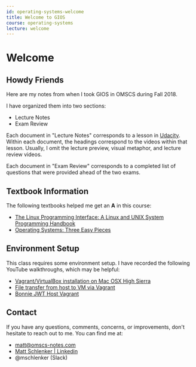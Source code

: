 ```yaml
---
id: operating-systems-welcome
title: Welcome to GIOS
course: operating-systems
lecture: welcome
---
```


# Welcome

## Howdy Friends

Here are my notes from when I took GIOS in OMSCS during Fall 2018.

I have organized them into two sections:

* Lecture Notes
* Exam Review

Each document in "Lecture Notes" corresponds to a lesson in [Udacity](https://classroom.udacity.com/courses/ud923). Within each document, the headings correspond to the videos within that lesson. Usually, I omit the lecture preview, visual metaphor, and lecture review videos.

Each document in "Exam Review" corresponds to a completed list of questions that were provided ahead of the two exams.

## Textbook Information

The following textbooks helped me get an **A** in this course:
- [The Linux Programming Interface: A Linux and UNIX System Programming Handbook](https://amzn.to/36pvc3J)
- [Operating Systems: Three Easy Pieces](https://amzn.to/2zYwNRV)
  
## Environment Setup

This class requires some environment setup. I have recorded the following YouTube walkthroughs, which may be helpful:

- [Vagrant/VirtualBox installation on Mac OSX High Sierra](https://www.youtube.com/watch?v=m21YykIAPCA)
- [File transfer from host to VM via Vagrant](https://www.youtube.com/watch?v=qDodZdtoK40)
- [Bonnie JWT Host Vagrant](https://www.youtube.com/watch?v=CZ-fX2G5c0c)

## Contact

If you have any questions, comments, concerns, or improvements, don't hesitate to reach out to me. You can find me at:

* [matt@omscs-notes.com](mailto:matt@omscs-notes.com)
* [Matt Schlenker \| Linkedin](https://www.linkedin.com/in/matt-schlenker-3457b047/)
* @mschlenker \(Slack\)
